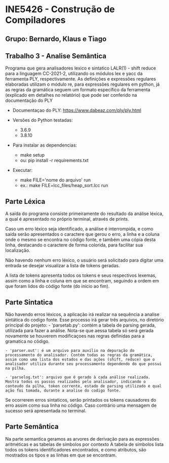 

# INE5426 - Construção de Compiladores
## Grupo: Bernardo, Klaus e Tiago
## Trabalho 3 - Analise Semântica

Programa que gera analisadores lexico e sintatico LALR(1) - shift reduce para a linguagem CC-2021-2, utilizando os módulos lex e yacc da ferramenta PLY, respectivamente. As definições e expressões regulares elaboradas utilizam o módulo re, para expressões regulares em python, já as regras da gramática seguem um formato específico da ferramenta (explicado em detalhes no relatório) que pode ser conferido na documentação do PLY

- Documentaçao do PLY: https://www.dabeaz.com/ply/ply.html

- Versões do Python testadas:
    - 3.6.9
    - 3.8.10 

- Para instalar as dependencias:
    - make setup
    - ou: pip install -r requirements.txt

- Executar:
    - make FILE='nome do arquivo' run
    - ex.: make FILE=lcc_files/heap_sort.lcc run 

## Parte Léxica
A saída do programa consiste primeiramente do resultado da análise léxica, a qual é apresentado no próprio terminal, através de prints.

Caso um erro léxico seja identificado, a análise é interrompida, e como saída serão apresentados o    caractere que gerou o erro, a linha e a coluna onde o mesmo se encontra no código fonte, e também uma cópia desta linha, destacando o caractere de forma colorida, para facilitar sua localização.

Não havendo nenhum erro léxico, o usuário será solicitado para digitar uma entrada se desejar visualizar a lista de tokens geradas.

A lista de tokens apresenta todos os tokens e seus respectivos lexemas, assim como a linha e coluna em que se encontram, seguindo a ordem em que foram lidos do código fonte (do início ao fim).

## Parte Sintatica

Não havendo erros léxicos, a aplicação irá realizar na sequência a analise sintática do codigo fonte.
Esse processo irá gerar três arquivos, no diretório principal do projeto:
    - 'parsetab.py': contém a tabela de parsing gerada, utilizada para fazer a análise. Nota-se que aessa tabela só será gerada novamente se houverem modificaçoes nas regras definidas para a gramatica no código.

    - 'parser.out': é um arquivo para auxílio na depuração do processamento do analisador. Contém todas as regras da gramática, assim como uma lista dos estados e das ações (shift, reduce) que o analisador utiliza durante seu processamento dependendo do que possui na pilha.

    - 'parselog.txt': arquivo que é gerado à cada análise realizada. Mostra todos os passos realizados pelo analisador, indicando o conteudo da pilha, token corrente, estado de parsing utilizado e qual ação foi tomada, durante a analise do codigo fonte.

Se ocorrerem erros sintaticos, serão printados os tokens causadores do erro assim como sua linha no código.
Caso contrário uma mensagem de sucesso será apresentada no terminal.


## Parte Semântica

Na parte semantica geramos as arvores de derivação para as expressões aritméticas e as tabelas de símbolos por contexto
A tabela de símbolos lista todos os tokens identificadores encontrados, e como atributos, são mostrados os tipos e as linhas em que se encontram.